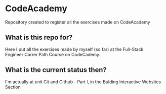 # CodeAcademy
Repository created to register all the exercises made on CodeAcademy

## What is this repo for?
  
  Here I put all the exercises made by myself (so far) at the Full-Stack Engineer Carrer Path Course on CodeCademy.
  
## What is the current status then?

  I'm actually at unit Git and Github - Part I, in the Bulding Interactive Websites Section
